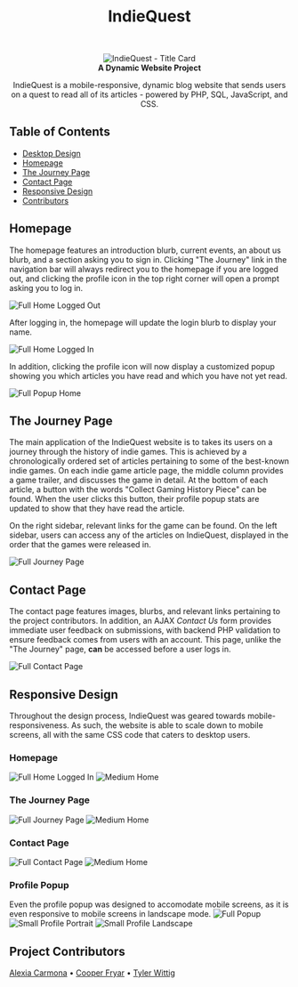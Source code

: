 <!-- Page Title -->
<h1 align="center">IndieQuest</h1><br>

<!-- Title Image -->
<p align="center">
  <img alt="IndieQuest - Title Card" src="/readme-files/title-card.png">
  <br />
  <b>A Dynamic Website Project</b>
</p>

<!-- Project Description -->
<p align="center">
  IndieQuest is a mobile-responsive, dynamic blog website that sends users on a quest to read all of its articles - powered by PHP, SQL, JavaScript, and CSS.
</p>

<!-- START doctoc generated TOC please keep comment here to allow auto update -->
<!-- DON'T EDIT THIS SECTION, INSTEAD RE-RUN doctoc TO UPDATE -->
## Table of Contents
- [Desktop Design](#desktop-description)
- [Homepage](#homepage)
- [The Journey Page](#the-journey-page)
- [Contact Page](#contact-page)
- [Responsive Design](#responsive-design)
- [Contributors](#project-contributors)
<!-- END doctoc generated TOC please keep comment here to allow auto update -->


## Homepage
The homepage features an introduction blurb, current events, an about us blurb, 
and a section asking you to sign in. Clicking "The Journey" link in the navigation bar
will always redirect you to the homepage if you are logged out, and clicking the profile icon
in the top right corner will open a prompt asking you to log in.

![Full Home Logged Out](/readme-files/full-home-loggedout.png)

After logging in, the homepage will update the login blurb to display your name.

![Full Home Logged In](/readme-files/full-home-loggedin.png)

In addition, clicking the profile icon will now display a customized popup showing you which 
articles you have read and which you have not yet read.

![Full Popup Home](/readme-files/full-popup-home.png)


## The Journey Page
The main application of the IndieQuest website is to takes its users on a journey through the history
of indie games. This is achieved by a chronologically ordered set of articles pertaining to some of 
the best-known indie games. On each indie game article page, the middle column provides a game trailer, 
and discusses the game in detail. At the bottom of each article, a button with the words "Collect 
Gaming History Piece" can be found. When the user clicks this button, their profile popup stats are 
updated to show that they have read the article. 

On the right sidebar, relevant links for the game can be found. On the left sidebar, users can access 
any of the articles on IndieQuest, displayed in the order that the games were released in. 

![Full Journey Page](/readme-files/full-journey.png)


## Contact Page 
The contact page features images, blurbs, and relevant links pertaining to the project contributors.
In addition, an AJAX *Contact Us* form provides immediate user feedback on submissions, with backend 
PHP validation to ensure feedback comes from users with an account. This page, unlike the "The Journey"
page, **can** be accessed before a user logs in.

![Full Contact Page](/readme-files/full-contact.png)


## Responsive Design
Throughout the design process, IndieQuest was geared towards mobile-responsiveness. As such, the website
is able to scale down to mobile screens, all with the same CSS code that caters to desktop users.

### Homepage
![Full Home Logged In](/readme-files/full-home-loggedin.png)
![Medium Home](/readme-files/medium-home.png)

### The Journey Page
![Full Journey Page](/readme-files/full-journey.png)
![Medium Home](/readme-files/small-journey.png)

### Contact Page
![Full Contact Page](/readme-files/full-contact.png)
![Medium Home](/readme-files/small-contact.png)

### Profile Popup
Even the profile popup was designed to accomodate mobile screens, as it is even responsive to mobile screens 
in landscape mode.
![Full Popup](/readme-files/full-popup-home.png)
![Small Profile Portrait](/readme-files/small-profile-portrait.png)
![Small Profile Landscape](/readme-files/small-profile-landscape.png)


## Project Contributors
[Alexia Carmona](https://www.lexc-draws.com/) • [Cooper Fryar](https://github.com/CooperFryar) • [Tyler Wittig](https://twit96.github.io/)
